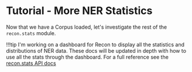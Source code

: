 # Tutorial - **More** NER Statistics

Now that we have a Corpus loaded, let's investigate the rest of the `recon.stats` module.


!!!tip
    I'm working on a dashboard for Recon to display all the statistics and distributions of NER data. These docs will be updated in depth with how to use all the stats through the dashboard. For a full reference see the [recon.stats API docs](/api/stats)
